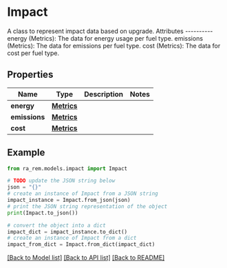 # Impact

A class to represent impact data based on upgrade.  Attributes ----------     energy (Metrics): The data for energy usage per fuel type.     emissions (Metrics): The data for emissions per fuel type.     cost (Metrics): The data for cost per fuel type.

## Properties

Name | Type | Description | Notes
------------ | ------------- | ------------- | -------------
**energy** | [**Metrics**](Metrics.md) |  | 
**emissions** | [**Metrics**](Metrics.md) |  | 
**cost** | [**Metrics**](Metrics.md) |  | 

## Example

```python
from ra_rem.models.impact import Impact

# TODO update the JSON string below
json = "{}"
# create an instance of Impact from a JSON string
impact_instance = Impact.from_json(json)
# print the JSON string representation of the object
print(Impact.to_json())

# convert the object into a dict
impact_dict = impact_instance.to_dict()
# create an instance of Impact from a dict
impact_from_dict = Impact.from_dict(impact_dict)
```
[[Back to Model list]](../README.md#documentation-for-models) [[Back to API list]](../README.md#documentation-for-api-endpoints) [[Back to README]](../README.md)



